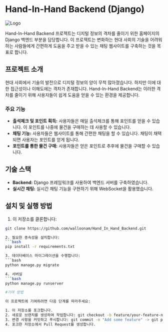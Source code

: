 # Hand-In-Hand Backend (Django)

![Logo](link_to_your_logo.png)

Hand-In-Hand Backend 프로젝트는 디지털 정보의 격차를 줄이기 위한 홈페이지의 Django 백엔드 부분을 담당합니다. 이 프로젝트는 변화하는 현대 사회의 기술을 어려워 하는 사람들에게 간편하게 도움을 주고 받을 수 있는 채팅 웹사이트를 구축하는 것을 목표로 합니다.

## 프로젝트 소개

현대 사회에서 기술의 발전으로 디지털 정보의 양이 무척 많아졌습니다. 하지만 이에 대한 접근성이나 이해도에는 격차가 존재합니다. Hand-In-Hand Backend는 이러한 격차를 줄이기 위해 사용자들이 쉽게 도움을 얻을 수 있는 환경을 제공합니다.

### 주요 기능

- **출석체크 및 포인트 획득:** 사용자들은 매일 출석체크를 통해 포인트를 얻을 수 있습니다. 이 포인트를 나중에 물건을 구매하는 데 사용할 수 있습니다.
- **채팅 기능:** 사용자들은 웹사이트를 통해 간편한 채팅을 할 수 있습니다. 채팅이 채택되면 사용자는 포인트를 얻게 됩니다.
- **포인트를 통한 물건 구매:** 사용자들은 얻은 포인트로 추후에 물건을 구매할 수 있습니다.

## 기술 스택

- **Backend:** Django 프레임워크를 사용하여 백엔드 서버를 구축하였습니다.
- **실시간 채팅:** 실시간 채팅 기능을 구현하기 위해 WebSocket을 활용했습니다.

## 설치 및 실행 방법

1. 이 저장소를 클론합니다:
```bash
git clone https://github.com/walloonam/Hand_In_Hand_Backend.git

2. 필요한 종속성을 설치합니다:
```bash
pip install -r requirements.txt

3. 데이터베이스 마이그레이션을 수행합니다:
```bash
python manage.py migrate

4. 서버실
```bash
python manage.py runserver

#기여 방법

이 프로젝트에 기여하려면 다음 단계를 따라주세요:

1. 이 저장소를 포크합니다.
2. 새로운 브랜치를 생성하여 작업합니다: git checkout -b feature/your-feature-name
3. 변경 사항을 커밋하고 푸시합니다: git commit -m "Add some feature" -> git push origin feature/your-feature-name
4. 포크한 저장소에서 Pull Request를 생성합니다.


